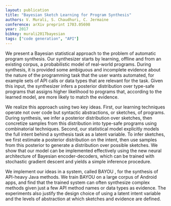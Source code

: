 ```yaml
---
layout: publication
title: "Bayesian Sketch Learning for Program Synthesis"
authors: V. Murali, S. Chaudhuri, C. Jermaine
conference: arXiv preprint 1703.05698
year: 2017
bibkey: murali2017bayesian
tags: ["code generation", "API"]
---
```

We present a Bayesian statistical approach to the problem of automatic program synthesis. Our synthesizer starts
by learning, offline and from an existing corpus, a probabilistic model of real-world programs. During synthesis,
it is provided some ambiguous and incomplete evidence about the nature of the programming task that the user
wants automated, for example sets of API calls or data types that are relevant for the task. Given this input, the
synthesizer infers a posterior distribution over type-safe programs that assigns higher likelihood to programs
that, according to the learned model, are more likely to match the evidence.

We realize this approach using two key ideas. First, our learning techniques operate not over code but
syntactic abstractions, or sketches, of programs. During synthesis, we infer a posterior distribution over sketches,
then concretize samples from this distribution into type-safe programs using combinatorial techniques. Second,
our statistical model explicitly models the full intent behind a synthesis task as a latent variable. To infer
sketches, we first estimate a posterior distribution on the intent, then use samples from this posterior to generate
a distribution over possible sketches. We show that our model can be implemented effectively using the new
neural architecture of Bayesian encoder-decoders, which can be trained with stochastic gradient descent and
yields a simple inference procedure.

We implement our ideas in a system, called BAYOU , for the synthesis of API-heavy Java methods. We train
BAYOU on a large corpus of Android apps, and find that the trained system can often synthesize complex
methods given just a few API method names or data types as evidence. The experiments also justify the design
choice of using a latent intent variable and the levels of abstraction at which sketches and evidence are defined.
